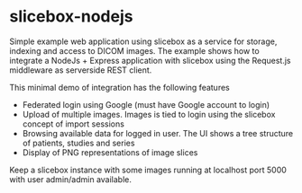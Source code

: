 # slicebox-nodejs
Simple example web application using slicebox as a service for storage, indexing and access to DICOM images. The example
shows how to integrate a NodeJs + Express application with slicebox using the Request.js middleware as serverside REST
client.

This minimal demo of integration has the following features
* Federated login using Google (must have Google account to login)
* Upload of multiple images. Images is tied to login using the slicebox concept of import sessions
* Browsing available data for logged in user. The UI shows a tree structure of patients, studies and series
* Display of PNG representations of image slices

Keep a slicebox instance with some images running at localhost port 5000 with user admin/admin available.